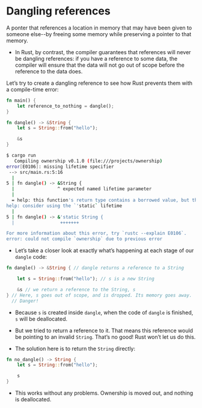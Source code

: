 # Dangling references

A ponter that references a location in memory that may have been given to someone else--by freeing some memory while preserving a pointer to that memory.

-  In Rust, by contrast, the compiler guarantees that references will never be dangling references: if you have a reference to some data, the compiler will ensure that the data will not go out of scope before the reference to the data does.

Let’s try to create a dangling reference to see how Rust prevents them with a compile-time error:


```rs
fn main() {
    let reference_to_nothing = dangle();
}

fn dangle() -> &String {
    let s = String::from("hello");

    &s
}
```

```bash
$ cargo run
   Compiling ownership v0.1.0 (file:///projects/ownership)
error[E0106]: missing lifetime specifier
 --> src/main.rs:5:16
  |
5 | fn dangle() -> &String {
  |                ^ expected named lifetime parameter
  |
  = help: this function's return type contains a borrowed value, but there is no value for it to be borrowed from
help: consider using the `'static` lifetime
  |
5 | fn dangle() -> &'static String {
  |                 +++++++

For more information about this error, try `rustc --explain E0106`.
error: could not compile `ownership` due to previous error

```

- Let’s take a closer look at exactly what’s happening at each stage of our `dangle` code:

```rs
fn dangle() -> &String { // dangle returns a reference to a String

    let s = String::from("hello"); // s is a new String

    &s // we return a reference to the String, s
} // Here, s goes out of scope, and is dropped. Its memory goes away.
  // Danger!
```

- Because `s` is created inside `dangle`, when the code of `dangle` is finished, `s` will be deallocated. 
- But we tried to return a reference to it. That means this reference would be pointing to an invalid `String`. That’s no good! Rust won’t let us do this.

- The solution here is to return the `String` directly:

```rs
fn no_dangle() -> String {
    let s = String::from("hello");

    s
}
```

- This works without any problems. Ownership is moved out, and nothing is deallocated.

